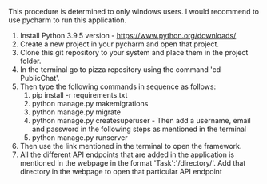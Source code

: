 This procedure is determined to only windows users. I would recommend to use pycharm to run this application.

1. Install Python 3.9.5 version - https://www.python.org/downloads/
2. Create a new project in your pycharm and open that project.
3. Clone this git repository to your system and place them in the project folder.
4. In the terminal go to pizza repository using the command 'cd PublicChat'.
5. Then type the following commands in sequence as follows:
    1. pip install -r requirements.txt
    2. python manage.py makemigrations
    3. python manage.py migrate
    4. python manage.py createsuperuser - Then add a username, email and password in the following steps as mentioned in the terminal
    5. python manage.py runserver
6. Then use the link mentioned in the terminal to open the framework.
7. All the different API endpoints that are added in the application is mentioned in the webpage in the format 'Task':'/directory/'. Add that directory in the webpage to open that particular API endpoint
